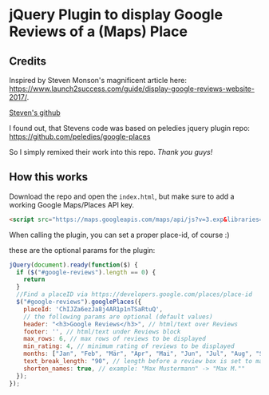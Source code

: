 # jQuery Plugin to display Google Reviews of a (Maps) Place

## Credits
Inspired by Steven Monson's magnificent article here:
https://www.launch2success.com/guide/display-google-reviews-website-2017/.

[Steven's github](https://github.com/stevenmonson/googleReviews)

I found out, that Stevens code was based on peledies jquery plugin repo:
https://github.com/peledies/google-places

So I simply remixed their work into this repo.
*Thank you guys!*

## How this works

Download the repo and open the `index.html`, but make sure to add a working Google Maps/Places API key.
``` html
<script src="https://maps.googleapis.com/maps/api/js?v=3.exp&libraries=places&key=YourApiKeyHere"></script>
```

When calling the plugin, you can set a proper place-id, of course :)

these are the optional params for the plugin:
``` javascript
jQuery(document).ready(function($) {
  if ($("#google-reviews").length == 0) {
    return
  }
  //Find a placeID via https://developers.google.com/places/place-id
  $("#google-reviews").googlePlaces({
    placeId: 'ChIJZa6ezJa8j4AR1p1nTSaRtuQ',
    // the following params are optional (default values)
    header: "<h3>Google Reviews</h3>", // html/text over Reviews
    footer: '', // html/text under Reviews block
    max_rows: 6, // max rows of reviews to be displayed
    min_rating: 4, // minimum rating of reviews to be displayed
    months: ["Jan", "Feb", "Mär", "Apr", "Mai", "Jun", "Jul", "Aug", "Sep", "Okt", "Nov", "Dez"],
    text_break_length: "90", // length before a review box is set to max width
    shorten_names: true, // example: "Max Mustermann" -> "Max M.""
  });
});
```
